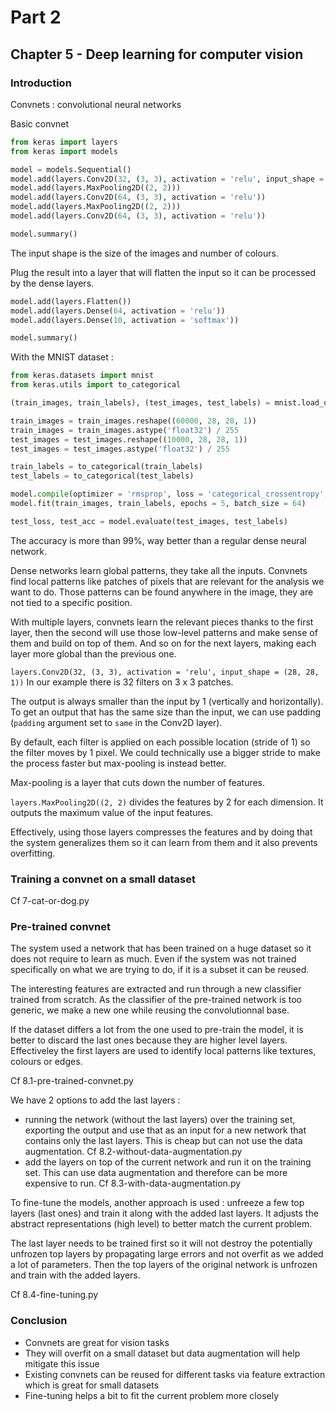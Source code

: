 # Part 2

## Chapter 5 - Deep learning for computer vision

### Introduction

Convnets : convolutional neural networks

Basic convnet

```python
from keras import layers
from keras import models

model = models.Sequential()
model.add(layers.Conv2D(32, (3, 3), activation = 'relu', input_shape = (28, 28, 1)))
model.add(layers.MaxPooling2D((2, 2)))
model.add(layers.Conv2D(64, (3, 3), activation = 'relu'))
model.add(layers.MaxPooling2D((2, 2)))
model.add(layers.Conv2D(64, (3, 3), activation = 'relu'))

model.summary()
```

The input shape is the size of the images and number of colours.

Plug the result into a layer that will flatten the input so it can be processed by the dense layers.

```python
model.add(layers.Flatten())
model.add(layers.Dense(64, activation = 'relu'))
model.add(layers.Dense(10, activation = 'softmax'))

model.summary()
```

With the MNIST dataset :

```python
from keras.datasets import mnist
from keras.utils import to_categorical

(train_images, train_labels), (test_images, test_labels) = mnist.load_data()

train_images = train_images.reshape((60000, 28, 28, 1))
train_images = train_images.astype('float32') / 255
test_images = test_images.reshape((10000, 28, 28, 1))
test_images = test_images.astype('float32') / 255

train_labels = to_categorical(train_labels)
test_labels = to_categorical(test_labels)

model.compile(optimizer = 'rmsprop', loss = 'categorical_crossentropy', metrics = ['accuracy'])
model.fit(train_images, train_labels, epochs = 5, batch_size = 64)

test_loss, test_acc = model.evaluate(test_images, test_labels)
```

The accuracy is more than 99%, way better than a regular dense neural network.

Dense networks learn global patterns, they take all the inputs. Convnets find local patterns like patches of pixels that are relevant for the analysis we want to do. Those patterns can be found anywhere in the image, they are not tied to a specific position.

With multiple layers, convnets learn the relevant pieces thanks to the first layer, then the second will use those low-level patterns and make sense of them and build on top of them. And so on for the next layers, making each layer more global than the previous one.

`layers.Conv2D(32, (3, 3), activation = 'relu', input_shape = (28, 28, 1))`
In our example there is 32 filters on 3 x 3 patches.

The output is always smaller than the input by 1 (vertically and horizontally). To get an output that has the same size than the input, we can use padding (`padding` argument set to `same` in the Conv2D layer).

By default, each filter is applied on each possible location (stride of 1) so the filter moves by 1 pixel. We could technically use a bigger stride to make the process faster but max-pooling is instead better.

Max-pooling is a layer that cuts down the number of features.

`layers.MaxPooling2D((2, 2)` divides the features by 2 for each dimension. It outputs the maximum value of the input features.

Effectively, using those layers compresses the features and by doing that the system generalizes them so it can learn from them and it also prevents overfitting.

### Training a convnet on a small dataset

Cf 7-cat-or-dog.py

### Pre-trained convnet

The system used a network that has been trained on a huge dataset so it does not require to learn as much.
Even if the system was not trained specifically on what we are trying to do, if it is a subset it can be reused.

The interesting features are extracted and run through a new classifier trained from scratch. As the classifier of the pre-trained network is too generic, we make a new one while reusing the convolutionnal base.

If the dataset differs a lot from the one used to pre-train the model, it is better to discard the last ones because they are higher level layers. Effectiveley the first layers are used to identify local patterns like textures, colours or edges.

Cf 8.1-pre-trained-convnet.py

We have 2 options to add the last layers :
- running the network (without the last layers) over the training set, exporting the output and use that as an input for a new network that contains only the last layers. This is cheap but can not use the data augmentation. Cf 8.2-without-data-augmentation.py
- add the layers on top of the current network and run it on the training set. This can use data augmentation and therefore can be more expensive to run. Cf 8.3-with-data-augmentation.py

To fine-tune the models, another approach is used : unfreeze a few top layers (last ones) and train it along with the added last layers. It adjusts the abstract representations (high level) to better match the current problem.

The last layer needs to be trained first so it will not destroy the potentially unfrozen top layers by propagating large errors and not overfit as we added a lot of parameters. Then the top layers of the original network is unfrozen and train with the added layers.

Cf 8.4-fine-tuning.py

### Conclusion

- Convnets are great for vision tasks
- They will overfit on a small dataset but data augmentation will help mitigate this issue
- Existing convnets can be reused for different tasks via feature extraction which is great for small datasets
- Fine-tuning helps a bit to fit the current problem more closely
